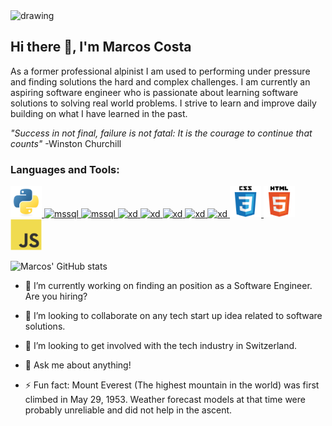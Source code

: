 <!--  ![image](https://sukutechnologies.com/wp-content/uploads/2020/05/software-solution-banner.jpg) -->

<img src="https://omegafragger.github.io/post/focal-loss/featured.jpg" alt="drawing" width="1080" height="300"/> 



## Hi there 👋, I'm Marcos Costa

As a former professional alpinist I am used to performing under pressure and finding solutions the hard and complex challenges. I am currently an aspiring software engineer who is passionate about learning software solutions to solving real world problems. I strive to learn and improve daily building on what I have learned in the past. 

_"Success in not final, failure is not fatal: It is the courage to continue that counts"_ -Winston Churchill

### Languages and Tools:

<p align="left"> 
  <a href="https://www.python.org" target="_blank"> <img src="https://raw.githubusercontent.com/devicons/devicon/master/icons/python/python-original.svg" alt="python" width="50" height="50"/> </a> 
  <a href="https://numpy.org/" target="_blank"> <img src="https://numpy.org/images/logo.svg" alt="mssql" width="50" height="50"/> </a>
  <a href="https://matplotlib.org/" target="_blank"> <img src="https://matplotlib.org/_static/images/documentation.png" alt="mssql" width="50" height="50"/> </a>
    <a href="https://www.tensorflow.org/" target="_blank"> <img src="https://www.gstatic.com/devrel-devsite/prod/vb4911e76f75cbf10455736b1097dbb3769b606e3b49cb0474e4669a8e63a54e6/tensorflow/images/lockup.svg" alt="xd" width="50" height="50"/> </a>
  <a href="https://jupyter.org/" target="_blank"> <img src="https://jupyter.org/assets/homepage/main-logo.svg" alt="xd" width="50" height="50"/> </a>
  <a href="https://streamlit.io/" target="_blank"> <img src="https://docs.streamlit.io/logo.svg" alt="xd" width="50" height="50"/> </a>
  <a href="https://pandas.pydata.org/" target="_blank"> <img src="https://pandas.pydata.org/static/img/pandas_white.svg" alt="xd" width="50" height="50"/> </a>
  <a href="https://courses.nvidia.com/courses/course-v1:DLI+S-FX-01+V1/" target="_blank"> <img src="https://courses.nvidia.com/wp-content/themes/ibl-nvidia-wp-theme/inc/images/nvidia_logo.svg" alt="xd" width="50" height="50"/> </a>
  <a href="https://www.w3schools.com/css/" target="_blank"> <img src="https://raw.githubusercontent.com/devicons/devicon/master/icons/css3/css3-original-wordmark.svg" alt="css3" width="50" height="50"/> </a>
   <a href="https://www.w3.org/html/" target="_blank"> <img src="https://raw.githubusercontent.com/devicons/devicon/master/icons/html5/html5-original-wordmark.svg" alt="html5" width="50" height="50"/> </a>
  <a href="https://developer.mozilla.org/en-US/docs/Web/JavaScript" target="_blank"> <img src="https://raw.githubusercontent.com/devicons/devicon/master/icons/javascript/javascript-original.svg" alt="javascript" width="50" height="50"/> </a>
  
  
 </p>


![Marcos' GitHub stats](https://github-readme-stats.vercel.app/api?username=MCDF31&show_icons=true&theme=radical)

- 🔭 I’m currently working on finding an position as a Software Engineer. Are you hiring?
- 👯 I’m looking to collaborate on any tech start up idea related to software solutions. 
- 🤔 I’m looking to get involved with the tech industry in Switzerland.
- 💬 Ask me about anything! 

- ⚡ Fun fact: Mount Everest (The highest mountain in the world) was first climbed in May 29, 1953. Weather forecast models at that time were probably unreliable and did not help in the ascent. 

<!--
**MCDF31/MCDF31** is a ✨ _special_ ✨ repository because its `README.md` (this file) appears on your GitHub profile.

Here are some ideas to get you started:

- 🔭 I’m currently working on ...
- 🌱 I’m currently learning ...
- 👯 I’m looking to collaborate on ...
- 🤔 I’m looking for help with ...
- 💬 Ask me about ...
- 📫 How to reach me: ...
- ⚡ Fun fact: ...
-->

